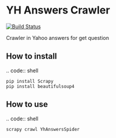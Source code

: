 # YH Answers Crawler 
[![Build Status](https://travis-ci.org/JoseRafael97/yh-answers-crawler.svg?branch=master)](https://travis-ci.org/JoseRafael97/yh-answers-crawler)

Crawler in Yahoo answers for get question


## How to install

.. code:: shell

    pip install Scrapy
    pip install beautifulsoup4
    
    
## How to use
.. code:: shell

    scrapy crawl YhAnswersSpider
